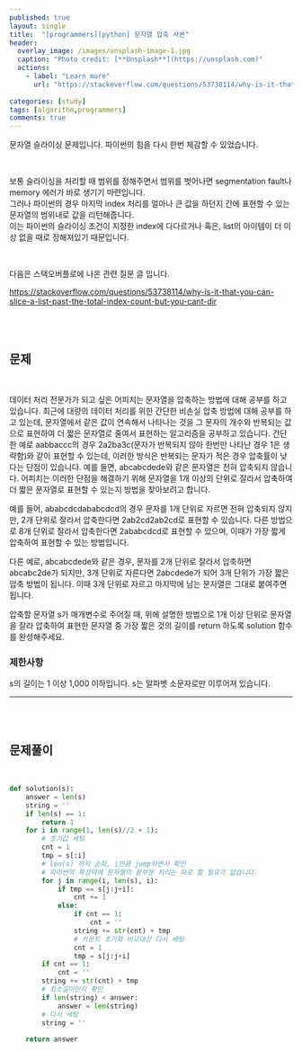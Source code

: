 ```yaml
---
published: true
layout: single
title:  "[programmers][python] 문자열 압축 사본"
header:
  overlay_image: /images/unsplash-image-1.jpg
  caption: "Photo credit: [**Unsplash**](https://unsplash.com)"
  actions:
    - label: "Learn more"
      url: "https://stackoverflow.com/questions/53738114/why-is-it-that-you-can-slice-a-list-past-the-total-index-count-but-you-cant-dir"
      
categories: [study]
tags: [algorithm,programmers]
comments: true
---
```


문자열 슬라이싱 문제입니다. 파이썬의 힘을 다시 한번 체감할 수 있었습니다. 

&nbsp;  

보통 슬라이싱을 처리할 때 범위를 정해주면서 범위를 벗어나면 segmentation fault나 memory 에러가 바로 생기기 마련입니다.  
그러나 파이썬의 경우 마지막 index 처리를 얼마나 큰 값을 하던지 간에 표현할 수 있는 문자열의 범위내로 값을 리턴해줍니다.  
이는 파이썬의 슬라이싱 조건이 지정한 index에 다다르거나 혹은, list의 아이템이 더 이상 없을 때로 정해져있기 때문입니다. 

&nbsp;  

다음은 스택오버플로에 나온 관련 질문 글 입니다.

<https://stackoverflow.com/questions/53738114/why-is-it-that-you-can-slice-a-list-past-the-total-index-count-but-you-cant-dir>



&nbsp;  
&nbsp;
## 문제 

&nbsp;

데이터 처리 전문가가 되고 싶은 어피치는 문자열을 압축하는 방법에 대해 공부를 하고 있습니다. 최근에 대량의 데이터 처리를 위한 간단한 비손실 압축 방법에 대해 공부를 하고 있는데, 문자열에서 같은 값이 연속해서 나타나는 것을 그 문자의 개수와 반복되는 값으로 표현하여 더 짧은 문자열로 줄여서 표현하는 알고리즘을 공부하고 있습니다.
간단한 예로 aabbaccc의 경우 2a2ba3c(문자가 반복되지 않아 한번만 나타난 경우 1은 생략함)와 같이 표현할 수 있는데, 이러한 방식은 반복되는 문자가 적은 경우 압축률이 낮다는 단점이 있습니다. 예를 들면, abcabcdede와 같은 문자열은 전혀 압축되지 않습니다. 어피치는 이러한 단점을 해결하기 위해 문자열을 1개 이상의 단위로 잘라서 압축하여 더 짧은 문자열로 표현할 수 있는지 방법을 찾아보려고 합니다.

예를 들어, ababcdcdababcdcd의 경우 문자를 1개 단위로 자르면 전혀 압축되지 않지만, 2개 단위로 잘라서 압축한다면 2ab2cd2ab2cd로 표현할 수 있습니다. 다른 방법으로 8개 단위로 잘라서 압축한다면 2ababcdcd로 표현할 수 있으며, 이때가 가장 짧게 압축하여 표현할 수 있는 방법입니다.

다른 예로, abcabcdede와 같은 경우, 문자를 2개 단위로 잘라서 압축하면 abcabc2de가 되지만, 3개 단위로 자른다면 2abcdede가 되어 3개 단위가 가장 짧은 압축 방법이 됩니다. 이때 3개 단위로 자르고 마지막에 남는 문자열은 그대로 붙여주면 됩니다.

압축할 문자열 s가 매개변수로 주어질 때, 위에 설명한 방법으로 1개 이상 단위로 문자열을 잘라 압축하여 표현한 문자열 중 가장 짧은 것의 길이를 return 하도록 solution 함수를 완성해주세요.  

### 제한사항

s의 길이는 1 이상 1,000 이하입니다.
s는 알파벳 소문자로만 이루어져 있습니다.


---------------------------

&nbsp;  
&nbsp;

## 문제풀이

&nbsp;
~~~py
def solution(s):
    answer = len(s)
    string = ''
    if len(s) == 1:
        return 1
    for i in range(1, len(s)//2 + 1):
        # 초기값 세팅
        cnt = 1
        tmp = s[:i]
        # len(s) 까지 순회, i만큼 jump하면서 확인
        # 파이썬의 특성덕에 문자열의 끝부분 처리는 따로 할 필요가 없습니다. 
        for j in range(i, len(s), i):
            if tmp == s[j:j+i]:
                cnt += 1
            else:
                if cnt == 1:
                    cnt = ''
                string += str(cnt) + tmp
                # 카운트 초기화 비교대상 다시 세팅 
                cnt = 1
                tmp = s[j:j+i]
        if cnt == 1:
            cnt = ''
        string += str(cnt) + tmp
        # 최소길이인지 확인 
        if len(string) < answer:
            answer = len(string)
        # 다시 세팅 
        string = ''
        
    return answer
~~~